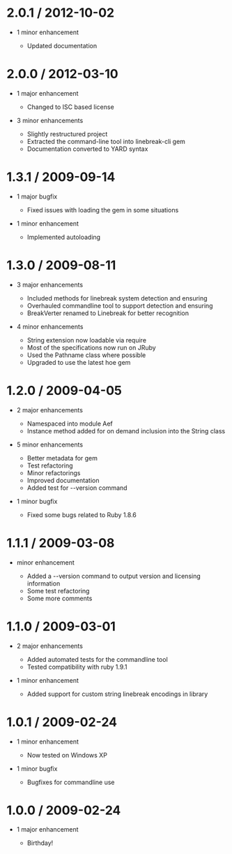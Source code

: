 2.0.1 / 2012-10-02
==================

* 1 minor enhancement

  * Updated documentation

2.0.0 / 2012-03-10
==================

* 1 major enhancement

  * Changed to ISC based license

* 3 minor enhancements

  * Slightly restructured project
  * Extracted the command-line tool into linebreak-cli gem
  * Documentation converted to YARD syntax

1.3.1 / 2009-09-14
==================

* 1 major bugfix

  * Fixed issues with loading the gem in some situations

* 1 minor enhancement

  * Implemented autoloading

1.3.0 / 2009-08-11
==================

* 3 major enhancements

  * Included methods for linebreak system detection and ensuring
  * Overhauled commandline tool to support detection and ensuring
  * BreakVerter renamed to Linebreak for better recognition

* 4 minor enhancements

  * String extension now loadable via require
  * Most of the specifications now run on JRuby
  * Used the Pathname class where possible
  * Upgraded to use the latest hoe gem

1.2.0 / 2009-04-05
==================

* 2 major enhancements

  * Namespaced into module Aef
  * Instance method added for on demand inclusion into the String class

* 5 minor enhancements

  * Better metadata for gem
  * Test refactoring
  * Minor refactorings
  * Improved documentation
  * Added test for --version command

* 1 minor bugfix

  * Fixed some bugs related to Ruby 1.8.6

1.1.1 / 2009-03-08
==================

* minor enhancement

  * Added a --version command to output version and licensing information
  * Some test refactoring
  * Some more comments

1.1.0 / 2009-03-01
==================

* 2 major enhancements

  * Added automated tests for the commandline tool
  * Tested compatibility with ruby 1.9.1

* 1 minor enhancement

  * Added support for custom string linebreak encodings in library

1.0.1 / 2009-02-24
==================

* 1 minor enhancement

  * Now tested on Windows XP

* 1 minor bugfix

  * Bugfixes for commandline use

1.0.0 / 2009-02-24
==================

* 1 major enhancement

  * Birthday!
